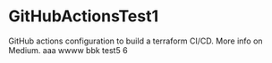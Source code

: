 # GitHubActionsTest1
GitHub actions configuration to build a terraform CI/CD. More info on Medium. 
aaa
wwww
bbk
test5
6